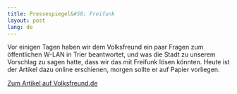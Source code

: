 ```yaml
---
title: Pressespiegel&#58; Freifunk
layout: post
lang: de
---
```


Vor einigen Tagen haben wir dem Volksfreund ein paar Fragen zum öffentlichen W-LAN in Trier beantwortet, und was die Stadt zu unserem Vorschlag zu sagen hatte, dass wir das mit Freifunk lösen könnten. Heute ist der Artikel dazu online erschienen, morgen sollte er auf Papier vorliegen.

[Zum Artikel auf Volksfreund.de](http://www.volksfreund.de/nachrichten/region/trier/Heute-in-der-Trierer-Zeitung-Warum-kostenlos-surfen-die-Stadt-teuer-kommt;art754,4391698)
